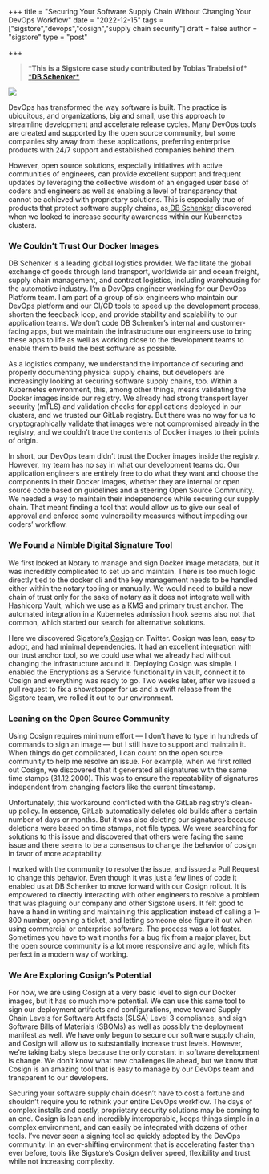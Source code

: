 +++
title = "Securing Your Software Supply Chain Without Changing Your DevOps Workflow"
date = "2022-12-15"
tags = ["sigstore","devops","cosign","supply chain security"]
draft = false
author = "sigstore"
type = "post"

+++

> ***This is a Sigstore case study contributed by Tobias Trabelsi of\*** [***DB Schenker\***](https://www.dbschenker.com/de-de)

![](images/casestudy1.png)

DevOps has transformed the way software is built. The practice is ubiquitous, and organizations, big and small, use this approach to streamline development and accelerate release cycles. Many DevOps tools are created and supported by the open source community, but some companies shy away from these applications, preferring enterprise products with 24/7 support and established companies behind them.

However, open source solutions, especially initiatives with active communities of engineers, can provide excellent support and frequent updates by leveraging the collective wisdom of an engaged user base of coders and engineers as well as enabling a level of transparency that cannot be achieved with proprietary solutions. This is especially true of products that protect software supply chains, as[ DB Schenker](http://dbschenker.com/) discovered when we looked to increase security awareness within our Kubernetes clusters.

### **We Couldn’t Trust Our Docker Images**

DB Schenker is a leading global logistics provider. We facilitate the global exchange of goods through land transport, worldwide air and ocean freight, supply chain management, and contract logistics, including warehousing for the automotive industry. I’m a DevOps engineer working for our DevOps Platform team. I am part of a group of six engineers who maintain our DevOps platform and our CI/CD tools to speed up the development process, shorten the feedback loop, and provide stability and scalability to our application teams. We don’t code DB Schenker’s internal and customer-facing apps, but we maintain the infrastructure our engineers use to bring these apps to life as well as working close to the development teams to enable them to build the best software as possible.

As a logistics company, we understand the importance of securing and properly documenting physical supply chains, but developers are increasingly looking at securing software supply chains, too. Within a Kubernetes environment, this, among other things, means validating the Docker images inside our registry. We already had strong transport layer security (mTLS) and validation checks for applications deployed in our clusters, and we trusted our GitLab registry. But there was no way for us to cryptographically validate that images were not compromised already in the registry, and we couldn’t trace the contents of Docker images to their points of origin.

In short, our DevOps team didn’t trust the Docker images inside the registry. However, my team has no say in what our development teams do. Our application engineers are entirely free to do what they want and choose the components in their Docker images, whether they are internal or open source code based on guidelines and a steering Open Source Community. We needed a way to maintain their independence while securing our supply chain. That meant finding a tool that would allow us to give our seal of approval and enforce some vulnerability measures without impeding our coders’ workflow.

### **We Found a Nimble Digital Signature Tool**

We first looked at Notary to manage and sign Docker image metadata, but it was incredibly complicated to set up and maintain. There is too much logic directly tied to the docker cli and the key management needs to be handled either within the notary tooling or manually. We would need to build a new chain of trust only for the sake of notary as it does not integrate well with Hashicorp Vault, which we use as a KMS and primary trust anchor. The automated integration in a Kubernetes admission hook seems also not that common, which started our search for alternative solutions.

Here we discovered Sigstore’s[ Cosign](https://github.com/sigstore/cosign) on Twitter. Cosign was lean, easy to adopt, and had minimal dependencies. It had an excellent integration with our trust anchor tool, so we could use what we already had without changing the infrastructure around it. Deploying Cosign was simple. I enabled the Encryptions as a Service functionality in vault, connect it to Cosign and everything was ready to go. Two weeks later, after we issued a pull request to fix a showstopper for us and a swift release from the Sigstore team, we rolled it out to our environment.

### **Leaning on the Open Source Community**

Using Cosign requires minimum effort — I don’t have to type in hundreds of commands to sign an image — but I still have to support and maintain it. When things do get complicated, I can count on the open source community to help me resolve an issue. For example, when we first rolled out Cosign, we discovered that it generated all signatures with the same time stamps (31.12.2000). This was to ensure the repeatability of signatures independent from changing factors like the current timestamp.

Unfortunately, this workaround conflicted with the GitLab registry’s clean-up policy. In essence, GitLab automatically deletes old builds after a certain number of days or months. But it was also deleting our signatures because deletions were based on time stamps, not file types. We were searching for solutions to this issue and discovered that others were facing the same issue and there seems to be a consensus to change the behavior of cosign in favor of more adaptability.

I worked with the community to resolve the issue, and issued a Pull Request to change this behavior. Even though it was just a few lines of code it enabled us at DB Schenker to move forward with our Cosign rollout. It is empowered to directly interacting with other engineers to resolve a problem that was plaguing our company and other Sigstore users. It felt good to have a hand in writing and maintaining this application instead of calling a 1–800 number, opening a ticket, and letting someone else figure it out when using commercial or enterprise software. The process was a lot faster. Sometimes you have to wait months for a bug fix from a major player, but the open source community is a lot more responsive and agile, which fits perfect in a modern way of working.

### **We Are Exploring Cosign’s Potential**

For now, we are using Cosign at a very basic level to sign our Docker images, but it has so much more potential. We can use this same tool to sign our deployment artifacts and configurations, move toward Supply Chain Levels for Software Artifacts (SLSA) Level 3 compliance, and sign Software Bills of Materials (SBOMs) as well as possibly the deployment manifest as well. We have only begun to secure our software supply chain, and Cosign will allow us to substantially increase trust levels. However, we’re taking baby steps because the only constant in software development is change. We don’t know what new challenges lie ahead, but we know that Cosign is an amazing tool that is easy to manage by our DevOps team and transparent to our developers.

Securing your software supply chain doesn’t have to cost a fortune and shouldn’t require you to rethink your entire DevOps workflow. The days of complex installs and costly, proprietary security solutions may be coming to an end. Cosign is lean and incredibly interoperable, keeps things simple in a complex environment, and can easily be integrated with dozens of other tools. I’ve never seen a signing tool so quickly adopted by the DevOps community. In an ever-shifting environment that is accelerating faster than ever before, tools like Sigstore’s Cosign deliver speed, flexibility and trust while not increasing complexity.